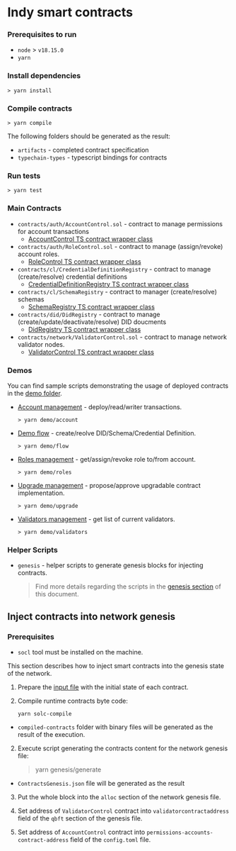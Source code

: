 # Indy smart contracts

### Prerequisites to run

*  `node` > `v18.15.0` 
* `yarn`

### Install dependencies

```
> yarn install
```

### Compile contracts

```
> yarn compile
```

The following folders should be generated as the result: 
* `artifacts` - completed contract specification
* `typechain-types` - typescript bindings for contracts

### Run tests

```
> yarn test
```

### Main Contracts

* `contracts/auth/AccountControl.sol` - contract to manage permissions for account transactions
  * [AccountControl TS contract wrapper class](./contracts-ts/AccountControl.ts)  
* `contracts/auth/RoleControl.sol` - contract to manage (assign/revoke) account roles.   
  * [RoleControl TS contract wrapper class](./contracts-ts/RoleControl.ts)
* `contracts/cl/CredentialDefinitionRegistry` - contract to manage (create/resolve) credential definitions
  * [CredentialDefinitionRegistry TS contract wrapper class](./contracts-ts/CredentialDefinitionRegistry.ts)
* `contracts/cl/SchemaRegistry` - contract to manager (create/resolve) schemas
  * [SchemaRegistry TS contract wrapper class](./contracts-ts/SchemaRegistry.ts)
* `contracts/did/DidRegistry` - contract to manage (create/update/deactivate/resolve) DID doucments
  * [DidRegistry TS contract wrapper class](./contracts-ts/DidRegistry.ts)
* `contracts/network/ValidatorControl.sol` - contract to manage network validator nodes.
  * [ValidatorControl TS contract wrapper class](./contracts-ts/ValidatorControl.ts)

### Demos

You can find sample scripts demonstrating the usage of deployed contracts in the [demo folder](./demos).
* [Account management](./demos/account-control.ts) - deploy/read/writer transactions.
    ```
    > yarn demo/account
    ```
* [Demo flow](./demos/flow.ts) - create/reolve DID/Schema/Credential Definition.
    ```
    > yarn demo/flow
    ```
* [Roles management](./demos/role-control.ts) - get/assign/revoke role to/from account.
    ```
    > yarn demo/roles
    ```
* [Upgrade management](./demos/upgrade-control.ts) - propose/approve upgradable contract implementation.
    ```
    > yarn demo/upgrade
    ```
* [Validators management](./demos/validator-control.ts) - get list of current validators.
    ```
    > yarn demo/validators
    ```

### Helper Scripts

* `genesis` - helper scripts to generate genesis blocks for injecting contracts.
    
    > Find more details regarding the scripts in the [genesis section](#inject-contracts-into-network-genesis) of this document.

## Inject contracts into network genesis

### Prerequisites

* `socl` tool must be installed on the machine.

This section describes how to inject smart contracts into the genesis state of the network.

1. Prepare the [input file](scripts/genesis/config.ts) with the initial state of each contract.

3. Compile runtime contracts byte code:
   ```
   yarn solc-compile
   ```
* `compiled-contracts` folder with binary files will be generated as the result of the execution.

2. Execute script generating the contracts content for the network genesis file:
   > yarn genesis/generate
  * `ContractsGenesis.json` file will be generated as the result

3. Put the whole block into the `alloc` section of the network genesis file.

4. Set address of `ValidatorControl` contract into `validatorcontractaddress` field of the `qbft` section of the genesis file.

5. Set address of `AccountControl` contract into `permissions-accounts-contract-address` field of the `config.toml` file.
